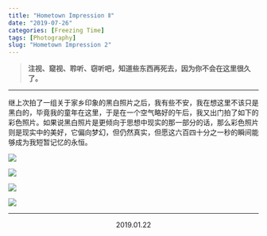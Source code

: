 ```yaml
---
title: "Hometown Impression Ⅱ"
date: "2019-07-26"
categories: [Freezing Time]
tags: [Photography]
slug: "Hometown Impression 2"
---
```


> **注视、窥视、聆听、窃听吧，知道些东西再死去，因为你不会在这里很久了。**

<!--more-->

---

继上次拍了一组关于家乡印象的黑白照片之后，我有些不安，我在想这里不该只是黑白的，毕竟我的童年在这里，于是在一个空气略好的午后，我又出门拍了如下的彩色照片。如果说黑白照片是更倾向于思想中现实的那一部分的话，那么彩色照片则是现实中的美好，它偏向梦幻，但仍然真实，但愿这六百四十分之一秒的瞬间能够成为我短暂记忆的永恒。

![](<https://dawnblog-1300625500.cos.ap-guangzhou.myqcloud.com/images/2019-01-22 08.39.49 1.jpg>)

![](<https://dawnblog-1300625500.cos.ap-guangzhou.myqcloud.com/images/2019-01-22 08.16.14 1.jpg>)

![](<https://dawnblog-1300625500.cos.ap-guangzhou.myqcloud.com/images/2019-01-22 08.14.10 1.jpg>)

![](<https://dawnblog-1300625500.cos.ap-guangzhou.myqcloud.com/images/2019-01-22 08.07.05 1.jpg>)

---

<center>2019.01.22</center>